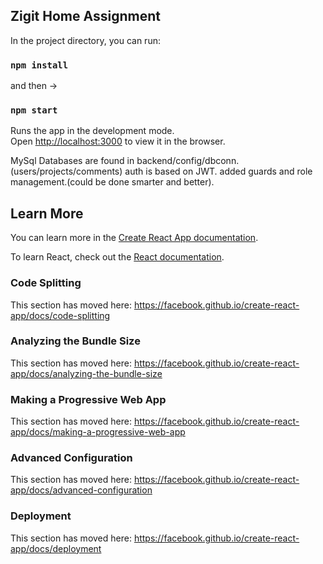
## Zigit Home Assignment

In the project directory, you can run:
### `npm install`
and then ->
### `npm start`

Runs the app in the development mode.<br>
Open [http://localhost:3000](http://localhost:3000) to view it in the browser.

MySql Databases are found in backend/config/dbconn. (users/projects/comments)
auth is based on JWT.
added guards and role management.(could be done smarter and better).

## Learn More

You can learn more in the [Create React App documentation](https://facebook.github.io/create-react-app/docs/getting-started).

To learn React, check out the [React documentation](https://reactjs.org/).

### Code Splitting

This section has moved here: https://facebook.github.io/create-react-app/docs/code-splitting

### Analyzing the Bundle Size

This section has moved here: https://facebook.github.io/create-react-app/docs/analyzing-the-bundle-size

### Making a Progressive Web App

This section has moved here: https://facebook.github.io/create-react-app/docs/making-a-progressive-web-app

### Advanced Configuration

This section has moved here: https://facebook.github.io/create-react-app/docs/advanced-configuration

### Deployment

This section has moved here: https://facebook.github.io/create-react-app/docs/deployment


